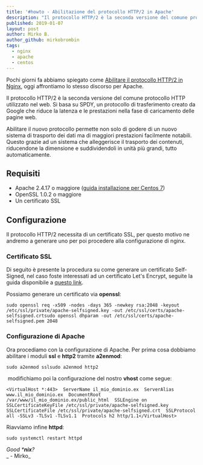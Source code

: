 ```yaml
---
title: '#howto - Abilitazione del protocollo HTTP/2 in Apache'
description: "Il protocollo HTTP/2 è la seconda versione del comune protocollo HTTP utilizzato nel web."
published: 2019-01-07
layout: post
author: Mirko B.
author_github: mirkobrombin
tags:
  - nginx  
  - apache  
  - centos
---
```

Pochi giorni fa abbiamo spiegato come [Abilitare il protocollo HTTP/2 in Nginx](https://linuxhub.it/article/howto-abilitazione-del-protocollo-http2-nginx), oggi affrontiamo lo stesso discorso per Apache.

Il protocollo HTTP/2 è la seconda versione del comune protocollo HTTP utilizzato nel web. Si basa su SPDY, un protocollo di trasferimento creato da Google che riduce la latenza e le prestazioni nella fase di caricamento delle pagine web.

Abilitare il nuovo protocollo permette non solo di godere di un nuovo sistema di trasporto dei dati ma di maggiori prestazioni facilmente notabili. Questo grazie ad un sistema che alleggerisce il trasporto dei contenuti, riducendone la dimensione e suddividendoli in unità più grandi, tutto automaticamente.

## Requisiti

*   Apache 2.4.17 o maggiore ([guida installazione per Centos 7](https://linuxhub.it/article/howto-installare-apache-su-centos-7))
*   OpenSSL 1.0.2 o maggiore
*   Un certificato SSL

## Configurazione

Il protocollo HTTP/2 necessita di un certificato SSL, per questo motivo ne andremo a generare uno per poi procedere alla configurazione di nginx.

### Certificato SSL

Di seguito è presente la procedura su come generare un certificato Self-Signed, nel caso foste interessati ad un certificato Let's Encrypt, seguite la guida disponibile a [questo link](https://linuxhub.it/article/howto-ottenere-un-certificato-ssl-con-lets-encrypt).

Possiamo generare un certificato via **openssl**:

    sudo openssl req -x509 -nodes -days 365 -newkey rsa:2048 -keyout /etc/ssl/private/apache-selfsigned.key -out /etc/ssl/certs/apache-selfsigned.crtsudo openssl dhparam -out /etc/ssl/certs/apache-selfsigned.pem 2048

### Configurazione di Apache

Ora procediamo con la configurazione di Apache. Per prima cosa dobbiamo abilitare i moduli **ssl** e **http2** tramite **a2enmod**:

    sudo a2enmod sslsudo a2enmod http2

 modifichiamo poi la configurazione del nostro **vhost** come segue:

    <VirtualHost *:443>  ServerName il_mio_dominio.ex  ServerAlias www.il_mio_dominio.ex  DocumentRoot /var/www/il_mio_dominio.ex/public_html  SSLEngine on  SSLCertificateKeyFile /etc/ssl/private/apache-selfsigned.key  SSLCertificateFile /etc/ssl/private/apache-selfsigned.crt  SSLProtocol all -SSLv3 -TLSv1 -TLSv1.1  Protocols h2 http/1.1</VirtualHost>

Riavviamo infine **httpd**:

    sudo systemctl restart httpd

_Good ***nix**?_  
_ - Mirko_